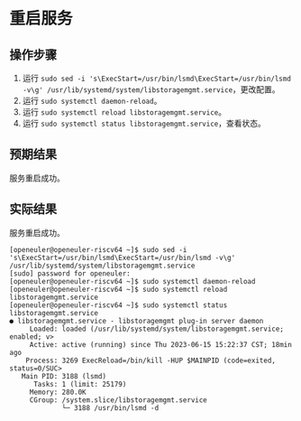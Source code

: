 # 重启服务

## 操作步骤

1. 运行 `sudo sed -i 's\ExecStart=/usr/bin/lsmd\ExecStart=/usr/bin/lsmd -v\g' /usr/lib/systemd/system/libstoragemgmt.service`，更改配置。
2. 运行 `sudo systemctl daemon-reload`。
3. 运行 `sudo systemctl reload libstoragemgmt.service`。
4. 运行 `sudo systemctl status libstoragemgmt.service`，查看状态。

## 预期结果

服务重启成功。

## 实际结果

服务重启成功。

```log
[openeuler@openeuler-riscv64 ~]$ sudo sed -i 's\ExecStart=/usr/bin/lsmd\ExecStart=/usr/bin/lsmd -v\g' /usr/lib/systemd/system/libstoragemgmt.service
[sudo] password for openeuler: 
[openeuler@openeuler-riscv64 ~]$ sudo systemctl daemon-reload
[openeuler@openeuler-riscv64 ~]$ sudo systemctl reload libstoragemgmt.service
[openeuler@openeuler-riscv64 ~]$ sudo systemctl status libstoragemgmt.service
● libstoragemgmt.service - libstoragemgmt plug-in server daemon
     Loaded: loaded (/usr/lib/systemd/system/libstoragemgmt.service; enabled; v>
     Active: active (running) since Thu 2023-06-15 15:22:37 CST; 18min ago
    Process: 3269 ExecReload=/bin/kill -HUP $MAINPID (code=exited, status=0/SUC>
   Main PID: 3188 (lsmd)
      Tasks: 1 (limit: 25179)
     Memory: 280.0K
     CGroup: /system.slice/libstoragemgmt.service
             └─ 3188 /usr/bin/lsmd -d
```